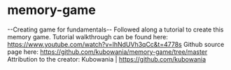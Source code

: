 # memory-game
--Creating game for fundamentals--
Followed along a tutorial to create this memory game.
Tutorial walkthrough can be found here: https://www.youtube.com/watch?v=lhNdUVh3qCc&t=4778s
Github source page here: https://github.com/kubowania/memory-game/tree/master
Attribution to the creator: Kubowania | https://github.com/kubowania
```
